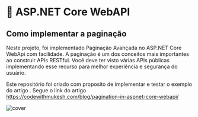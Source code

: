 # 📖 ASP.NET Core WebAPI

## Como implementar a paginação 

Neste projeto, foi implementado Paginação Avançada no ASP.NET Core WebApi com facilidade. A paginação é um dos conceitos mais importantes ao construir APIs RESTful. Você deve ter visto várias APIs públicas implementando esse recurso para melhor experiência e segurança do usuário. 

Este repositório foi criado com proposito de implementar e testar o exemplo do artigo . Segue o link do artigo https://codewithmukesh.com/blog/pagination-in-aspnet-core-webapi/

![cover](https://media.giphy.com/media/Y0UQeisv5ivMpdRIbB/source.gif?style=flat)

